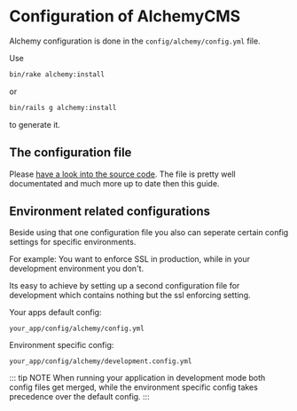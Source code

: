 # Configuration of AlchemyCMS

Alchemy configuration is done in the `config/alchemy/config.yml` file.

Use

~~~ bash
bin/rake alchemy:install
~~~

or

~~~ bash
bin/rails g alchemy:install
~~~

to generate it.

## The configuration file

Please [have a look into the source code](https://github.com/AlchemyCMS/alchemy_cms/blob/master/config/alchemy/config.yml). The file is pretty well documentated and much more up to date then this guide.

## Environment related configurations

Beside using that one configuration file you also can seperate certain config settings for specific environments.

For example: You want to enforce SSL in production, while in your development environment you don't.

Its easy to achieve by setting up a second configuration file for development which contains nothing but the ssl enforcing setting.

Your apps default config:

~~~
your_app/config/alchemy/config.yml
~~~

Environment specific config:

~~~
your_app/config/alchemy/development.config.yml
~~~

::: tip NOTE
When running your application in development mode both config files get merged, while the environment specific config takes precedence over the default config.
:::

